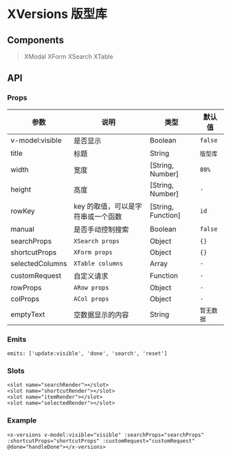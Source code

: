 # XVersions 版型库

## Components

> XModal
> XForm
> XSearch
> XTable

## API

### Props

| 参数 | 说明 | 类型 | 默认值 |
| --- | --- | --- | --- |
| v-model:visible | 是否显示 | Boolean | `false` |
| title | 标题 | String | `版型库` |
| width | 宽度 | [String, Number] | `80%` |
| height | 高度 | [String, Number] | `-` |
| rowKey | key 的取值，可以是字符串或一个函数 | [String, Function] | `id` |
| manual | 是否手动控制搜索 | Boolean | `false` |
| searchProps | `XSearch props` | Object | `{}` |
| shortcutProps | `XForm props` | Object | `{}` |
| selectedColumns | `XTable columns` | Array | `-` |
| customRequest | 自定义请求 | Function | `-` |
| rowProps | `ARow props` | Object | `-` |
| colProps | `ACol props` | Object | `-` |
| emptyText | 空数据显示的内容 | String | `暂无数据` |

### Emits

```vue
emits: ['update:visible', 'done', 'search', 'reset']
```

### Slots

```vue
<slot name="searchRender"></slot>
<slot name="shortcutRender"></slot>
<slot name="itemRender"></slot>
<slot name="selectedRender"></slot>
```

### Example

```vue
<x-versions v-model:visible="visible" :searchProps="searchProps" :shortcutProps="shortcutProps" :customRequest="customRequest" @done="handleDone"></x-versions>
```
